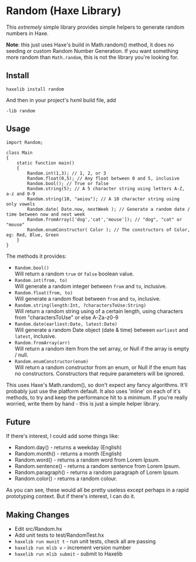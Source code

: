 Random (Haxe Library)
=====================

This *extremely* simple library provides simple helpers to generate random numbers in Haxe.

**Note**: this just uses Haxe's build in Math.random() method, it does no seeding or custom Random Number Generation.  If you want something more random than `Math.random`, this is not the library you're looking for.

Install
-------

`haxelib install random`

And then in your project's hxml build file, add

`-lib random`

Usage
-----

```
import Random;

class Main
{
	static function main()
	{
		Random.int(1,3); // 1, 2, or 3
		Random.float(0,5); // Any float between 0 and 5, inclusive
		Random.bool(); // True or false
		Random.string(5); // A 5 character string using letters A-Z, a-z and 0-9
		Random.string(10, "aeiou"); // A 10 character string using only vowels
		Random.date( Date.now, nextWeek ); // Generate a random date / time between now and next week
		Random.fromArray(['dog','cat','mouse']); // "dog", "cat" or "mouse"
		Random.enumConstructor( Color ); // The constructors of Color, eg: Red, Blue, Green
	}
}
```

The methods it provides:

 * `Random.bool()`  
   Will return a random `true` or `false` boolean value.
 * `Random.int(from, to)`  
   Will generate a random integer between `from` and `to`, inclusive.
 * `Random.float(from, to)`  
   Will generate a random float between `from` and `to`, inclusive.
 * `Random.string(length:Int, ?charactersToUse:String)`  
   Will return a random string using of a certain length, using characters from "charactersToUse" or else A-Za-z0-9
 * `Random.date(earliest:Date, latest:Date)`  
   Will generate a random Date object (date & time) between `earliest` and `latest`, inclusive.
 * `Random.fromArray(arr)`  
   Will return a random item from the set array, or Null if the array is empty / null.
 * `Random.enumConstructor(enum)`  
   Will return a random constructor from an enum, or Null if the enum has no constructors.  Constructors that require parameters will be ignored.

This uses Haxe's Math.random(), so don't expect any fancy algorithms.  It'll probably just use
the platform default.  It also uses 'inline' on each of it's methods, to try and keep the 
performance hit to a minimum.  If you're really worried, write them by hand - this is just a simple
helper library.

Future
------

If there's interest, I could add some things like:

 * Random.day() - returns a weekday (English)
 * Random.month() - returns a month (English)
 * Random.word() - returns a random word from Lorem Ipsum.
 * Random.sentence() - returns a random sentence from Lorem Ipsum.
 * Random.paragraph() - returns a random paragraph of Lorem Ipsum.
 * Random.color() - returns a random colour.

As you can see, these would all be pretty useless except perhaps in a 
rapid prototyping context.  But if there's interest, I can do it.

Making Changes
--------------

 * Edit src/Random.hx
 * Add unit tests to test/RandomTest.hx
 * `haxelib run munit t` - run unit tests, check all are passing
 * `haxelib run mlib v` - increment version number
 * `haxelib run mlib submit` - submit to Haxelib